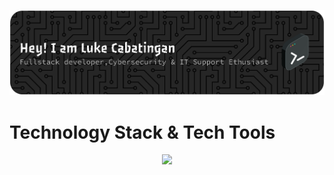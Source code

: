 ![Header](./CabzBanner.png)

<h1> Technology Stack & Tech Tools</h1> 
<p align="center">
  <a href="https://skillicons.dev">
    <img src="https://skillicons.dev/icons?i=git,js,html,css,react,java,kotlin,nodejs,figma,arduino,discord,gmail,linux,npm,notion,vscode,linkedin,laravel,php,pycharm,py,vite,supabase,mysql,firebase,aws&theme=light&perline=7" />
  </a>
</p>
